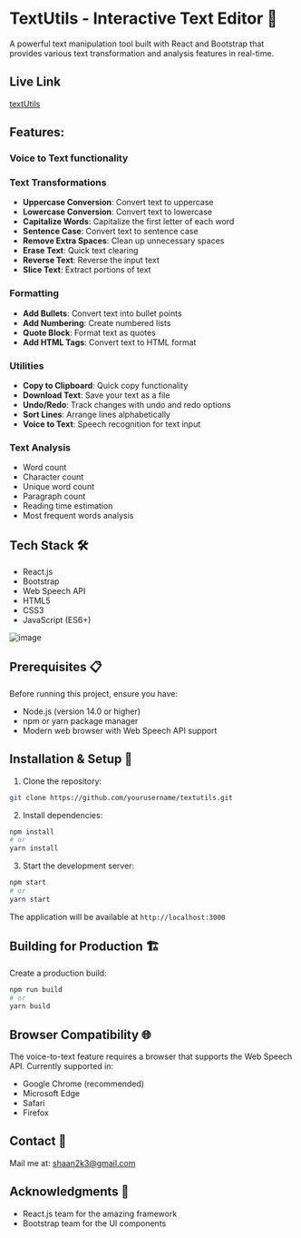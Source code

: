 # TextUtils - Interactive Text Editor 📝

A powerful text manipulation tool built with React and Bootstrap that provides various text transformation and analysis features in real-time.

## Live Link
[textUtils](https://text-utils-master.vercel.app/home)

## Features:

### Voice to Text functionality

### Text Transformations
- **Uppercase Conversion**: Convert text to uppercase
- **Lowercase Conversion**: Convert text to lowercase
- **Capitalize Words**: Capitalize the first letter of each word
- **Sentence Case**: Convert text to sentence case
- **Remove Extra Spaces**: Clean up unnecessary spaces
- **Erase Text**: Quick text clearing
- **Reverse Text**: Reverse the input text
- **Slice Text**: Extract portions of text

### Formatting
- **Add Bullets**: Convert text into bullet points
- **Add Numbering**: Create numbered lists
- **Quote Block**: Format text as quotes
- **Add HTML Tags**: Convert text to HTML format

### Utilities
- **Copy to Clipboard**: Quick copy functionality
- **Download Text**: Save your text as a file
- **Undo/Redo**: Track changes with undo and redo options
- **Sort Lines**: Arrange lines alphabetically
- **Voice to Text**: Speech recognition for text input

### Text Analysis
- Word count
- Character count
- Unique word count
- Paragraph count
- Reading time estimation
- Most frequent words analysis

## Tech Stack 🛠️

- React.js
- Bootstrap
- Web Speech API
- HTML5
- CSS3
- JavaScript (ES6+)

![image](https://github.com/user-attachments/assets/39b62c38-d1d5-4071-b88d-eb0d3ecb85ad)


## Prerequisites 📋

Before running this project, ensure you have:
- Node.js (version 14.0 or higher)
- npm or yarn package manager
- Modern web browser with Web Speech API support

## Installation & Setup 🚀

1. Clone the repository:
```bash
git clone https://github.com/yourusername/textutils.git
```

2. Install dependencies:
```bash
npm install
# or
yarn install
```

3. Start the development server:
```bash
npm start
# or
yarn start
```

The application will be available at `http://localhost:3000`

## Building for Production 🏗️

Create a production build:
```bash
npm run build
# or
yarn build
```

## Browser Compatibility 🌐

The voice-to-text feature requires a browser that supports the Web Speech API. Currently supported in:
- Google Chrome (recommended)
- Microsoft Edge
- Safari
- Firefox

## Contact 📧

Mail me at: shaan2k3@gmail.com

## Acknowledgments 🙏

- React.js team for the amazing framework
- Bootstrap team for the UI components
